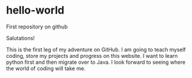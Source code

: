 # hello-world
First repository on github 

Salutations!

This is the first leg of my adventure on GitHub. I am going to teach myself coding, store my projects and progress on this website. I want to learn python first and then migrate over to Java. I look forward to seeing where the world of coding will take me. 
